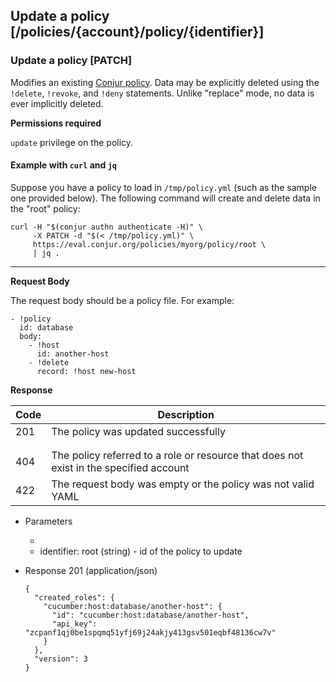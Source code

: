 ## Update a policy [/policies/{account}/policy/{identifier}]

### Update a policy [PATCH]

Modifies an existing [Conjur policy](/reference/policy.html).
Data may be explicitly deleted using the `!delete`, `!revoke`, and `!deny` statements. Unlike "replace" mode, no data is ever implicitly deleted.

<!-- include(partials/policy_size_restriction.md) -->

<!-- include(partials/url_encoding.md) -->

**Permissions required**

`update` privilege on the policy.

#### Example with `curl` and `jq`

Suppose you have a policy to load in `/tmp/policy.yml` (such as the sample one provided below). The following command will create and delete data in the "root" policy:

```
curl -H "$(conjur authn authenticate -H)" \
     -X PATCH -d "$(< /tmp/policy.yml)" \
     https://eval.conjur.org/policies/myorg/policy/root \
     | jq .
```

---

**Request Body**

The request body should be a policy file. For example:

```
- !policy
  id: database
  body:
    - !host
      id: another-host
    - !delete
      record: !host new-host
```

**Response**

| Code | Description                                                                            |
|------|----------------------------------------------------------------------------------------|
|  201 | The policy was updated successfully                                                    |
| <!-- include(partials/http_401.md) -->                                                        |
| <!-- include(partials/http_403.md) -->                                                        |
|  404 | The policy referred to a role or resource that does not exist in the specified account |
|  422 | The request body was empty or the policy was not valid YAML                            |

+ Parameters
  + <!-- include(partials/account_param.md) -->
  + identifier: root (string) - id of the policy to update

+ Response 201 (application/json)

    ```
    {
      "created_roles": {
        "cucumber:host:database/another-host": {
          "id": "cucumber:host:database/another-host",
          "api_key": "zcpanf1qj0be1spqmq51yfj69j24akjy413gsv501eqbf48136cw7v"
        }
      },
      "version": 3
    }
    ```
